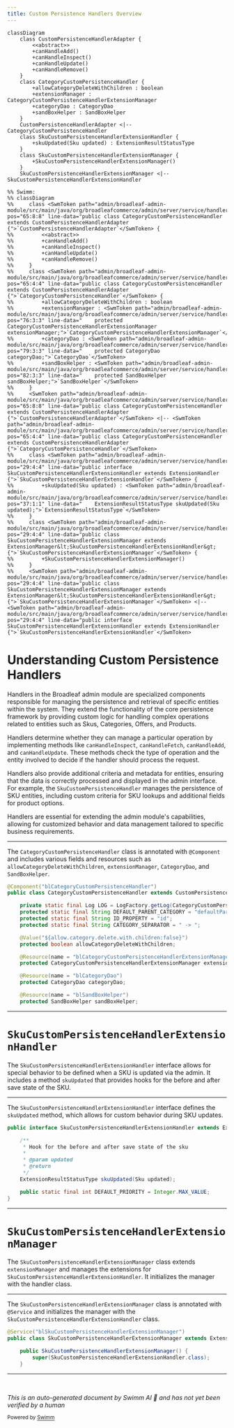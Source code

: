 ```yaml
---
title: Custom Persistence Handlers Overview
---
```

```mermaid
classDiagram
    class CustomPersistenceHandlerAdapter {
        <<abstract>>
        +canHandleAdd()
        +canHandleInspect()
        +canHandleUpdate()
        +canHandleRemove()
    }
    class CategoryCustomPersistenceHandler {
        +allowCategoryDeleteWithChildren : boolean
        +extensionManager : CategoryCustomPersistenceHandlerExtensionManager
        +categoryDao : CategoryDao
        +sandBoxHelper : SandBoxHelper
    }
    CustomPersistenceHandlerAdapter <|-- CategoryCustomPersistenceHandler
    class SkuCustomPersistenceHandlerExtensionHandler {
        +skuUpdated(Sku updated) : ExtensionResultStatusType
    }
    class SkuCustomPersistenceHandlerExtensionManager {
        +SkuCustomPersistenceHandlerExtensionManager()
    }
    SkuCustomPersistenceHandlerExtensionManager <|-- SkuCustomPersistenceHandlerExtensionHandler

%% Swimm:
%% classDiagram
%%     class <SwmToken path="admin/broadleaf-admin-module/src/main/java/org/broadleafcommerce/admin/server/service/handler/CategoryCustomPersistenceHandler.java" pos="65:8:8" line-data="public class CategoryCustomPersistenceHandler extends CustomPersistenceHandlerAdapter {">`CustomPersistenceHandlerAdapter`</SwmToken> {
%%         <<abstract>>
%%         +canHandleAdd()
%%         +canHandleInspect()
%%         +canHandleUpdate()
%%         +canHandleRemove()
%%     }
%%     class <SwmToken path="admin/broadleaf-admin-module/src/main/java/org/broadleafcommerce/admin/server/service/handler/CategoryCustomPersistenceHandler.java" pos="65:4:4" line-data="public class CategoryCustomPersistenceHandler extends CustomPersistenceHandlerAdapter {">`CategoryCustomPersistenceHandler`</SwmToken> {
%%         +allowCategoryDeleteWithChildren : boolean
%%         +extensionManager : <SwmToken path="admin/broadleaf-admin-module/src/main/java/org/broadleafcommerce/admin/server/service/handler/CategoryCustomPersistenceHandler.java" pos="76:3:3" line-data="    protected CategoryCustomPersistenceHandlerExtensionManager extensionManager;">`CategoryCustomPersistenceHandlerExtensionManager`</SwmToken>
%%         +categoryDao : <SwmToken path="admin/broadleaf-admin-module/src/main/java/org/broadleafcommerce/admin/server/service/handler/CategoryCustomPersistenceHandler.java" pos="79:3:3" line-data="    protected CategoryDao categoryDao;">`CategoryDao`</SwmToken>
%%         +sandBoxHelper : <SwmToken path="admin/broadleaf-admin-module/src/main/java/org/broadleafcommerce/admin/server/service/handler/CategoryCustomPersistenceHandler.java" pos="82:3:3" line-data="    protected SandBoxHelper sandBoxHelper;">`SandBoxHelper`</SwmToken>
%%     }
%%     <SwmToken path="admin/broadleaf-admin-module/src/main/java/org/broadleafcommerce/admin/server/service/handler/CategoryCustomPersistenceHandler.java" pos="65:8:8" line-data="public class CategoryCustomPersistenceHandler extends CustomPersistenceHandlerAdapter {">`CustomPersistenceHandlerAdapter`</SwmToken> <|-- <SwmToken path="admin/broadleaf-admin-module/src/main/java/org/broadleafcommerce/admin/server/service/handler/CategoryCustomPersistenceHandler.java" pos="65:4:4" line-data="public class CategoryCustomPersistenceHandler extends CustomPersistenceHandlerAdapter {">`CategoryCustomPersistenceHandler`</SwmToken>
%%     class <SwmToken path="admin/broadleaf-admin-module/src/main/java/org/broadleafcommerce/admin/server/service/handler/SkuCustomPersistenceHandlerExtensionHandler.java" pos="29:4:4" line-data="public interface SkuCustomPersistenceHandlerExtensionHandler extends ExtensionHandler {">`SkuCustomPersistenceHandlerExtensionHandler`</SwmToken> {
%%         +skuUpdated(Sku updated) : <SwmToken path="admin/broadleaf-admin-module/src/main/java/org/broadleafcommerce/admin/server/service/handler/SkuCustomPersistenceHandlerExtensionHandler.java" pos="37:1:1" line-data="    ExtensionResultStatusType skuUpdated(Sku updated);">`ExtensionResultStatusType`</SwmToken>
%%     }
%%     class <SwmToken path="admin/broadleaf-admin-module/src/main/java/org/broadleafcommerce/admin/server/service/handler/SkuCustomPersistenceHandlerExtensionManager.java" pos="29:4:4" line-data="public class SkuCustomPersistenceHandlerExtensionManager extends ExtensionManager&lt;SkuCustomPersistenceHandlerExtensionHandler&gt; {">`SkuCustomPersistenceHandlerExtensionManager`</SwmToken> {
%%         +SkuCustomPersistenceHandlerExtensionManager()
%%     }
%%     <SwmToken path="admin/broadleaf-admin-module/src/main/java/org/broadleafcommerce/admin/server/service/handler/SkuCustomPersistenceHandlerExtensionManager.java" pos="29:4:4" line-data="public class SkuCustomPersistenceHandlerExtensionManager extends ExtensionManager&lt;SkuCustomPersistenceHandlerExtensionHandler&gt; {">`SkuCustomPersistenceHandlerExtensionManager`</SwmToken> <|-- <SwmToken path="admin/broadleaf-admin-module/src/main/java/org/broadleafcommerce/admin/server/service/handler/SkuCustomPersistenceHandlerExtensionHandler.java" pos="29:4:4" line-data="public interface SkuCustomPersistenceHandlerExtensionHandler extends ExtensionHandler {">`SkuCustomPersistenceHandlerExtensionHandler`</SwmToken>
```

# Understanding Custom Persistence Handlers

Handlers in the Broadleaf admin module are specialized components responsible for managing the persistence and retrieval of specific entities within the system. They extend the functionality of the core persistence framework by providing custom logic for handling complex operations related to entities such as Skus, Categories, Offers, and Products.

Handlers determine whether they can manage a particular operation by implementing methods like <SwmToken path="admin/broadleaf-admin-module/src/main/java/org/broadleafcommerce/admin/server/service/handler/CategoryCustomPersistenceHandler.java" pos="92:5:5" line-data="    public Boolean canHandleInspect(PersistencePackage persistencePackage) {">`canHandleInspect`</SwmToken>, `canHandleFetch`, <SwmToken path="admin/broadleaf-admin-module/src/main/java/org/broadleafcommerce/admin/server/service/handler/CategoryCustomPersistenceHandler.java" pos="85:5:5" line-data="    public Boolean canHandleAdd(PersistencePackage persistencePackage) {">`canHandleAdd`</SwmToken>, and <SwmToken path="admin/broadleaf-admin-module/src/main/java/org/broadleafcommerce/admin/server/service/handler/CategoryCustomPersistenceHandler.java" pos="97:5:5" line-data="    public Boolean canHandleUpdate(PersistencePackage persistencePackage) {">`canHandleUpdate`</SwmToken>. These methods check the type of operation and the entity involved to decide if the handler should process the request.

Handlers also provide additional criteria and metadata for entities, ensuring that the data is correctly processed and displayed in the admin interface. For example, the `SkuCustomPersistenceHandler` manages the persistence of SKU entities, including custom criteria for SKU lookups and additional fields for product options.

Handlers are essential for extending the admin module's capabilities, allowing for customized behavior and data management tailored to specific business requirements.

<SwmSnippet path="/admin/broadleaf-admin-module/src/main/java/org/broadleafcommerce/admin/server/service/handler/CategoryCustomPersistenceHandler.java" line="64">

---

The <SwmToken path="admin/broadleaf-admin-module/src/main/java/org/broadleafcommerce/admin/server/service/handler/CategoryCustomPersistenceHandler.java" pos="65:4:4" line-data="public class CategoryCustomPersistenceHandler extends CustomPersistenceHandlerAdapter {">`CategoryCustomPersistenceHandler`</SwmToken> class is annotated with <SwmToken path="admin/broadleaf-admin-module/src/main/java/org/broadleafcommerce/admin/server/service/handler/CategoryCustomPersistenceHandler.java" pos="64:0:1" line-data="@Component(&quot;blCategoryCustomPersistenceHandler&quot;)">`@Component`</SwmToken> and includes various fields and resources such as <SwmToken path="admin/broadleaf-admin-module/src/main/java/org/broadleafcommerce/admin/server/service/handler/CategoryCustomPersistenceHandler.java" pos="73:5:5" line-data="    protected boolean allowCategoryDeleteWithChildren;">`allowCategoryDeleteWithChildren`</SwmToken>, <SwmToken path="admin/broadleaf-admin-module/src/main/java/org/broadleafcommerce/admin/server/service/handler/CategoryCustomPersistenceHandler.java" pos="76:5:5" line-data="    protected CategoryCustomPersistenceHandlerExtensionManager extensionManager;">`extensionManager`</SwmToken>, <SwmToken path="admin/broadleaf-admin-module/src/main/java/org/broadleafcommerce/admin/server/service/handler/CategoryCustomPersistenceHandler.java" pos="79:3:3" line-data="    protected CategoryDao categoryDao;">`CategoryDao`</SwmToken>, and <SwmToken path="admin/broadleaf-admin-module/src/main/java/org/broadleafcommerce/admin/server/service/handler/CategoryCustomPersistenceHandler.java" pos="82:3:3" line-data="    protected SandBoxHelper sandBoxHelper;">`SandBoxHelper`</SwmToken>.

```java
@Component("blCategoryCustomPersistenceHandler")
public class CategoryCustomPersistenceHandler extends CustomPersistenceHandlerAdapter {

    private static final Log LOG = LogFactory.getLog(CategoryCustomPersistenceHandler.class);
    protected static final String DEFAULT_PARENT_CATEGORY = "defaultParentCategory";
    protected static final String ID_PROPERTY = "id";
    protected static final String CATEGORY_SEPARATOR = " -> ";

    @Value("${allow.category.delete.with.children:false}")
    protected boolean allowCategoryDeleteWithChildren;

    @Resource(name = "blCategoryCustomPersistenceHandlerExtensionManager")
    protected CategoryCustomPersistenceHandlerExtensionManager extensionManager;

    @Resource(name = "blCategoryDao")
    protected CategoryDao categoryDao;

    @Resource(name = "blSandBoxHelper")
    protected SandBoxHelper sandBoxHelper;
```

---

</SwmSnippet>

# <SwmToken path="admin/broadleaf-admin-module/src/main/java/org/broadleafcommerce/admin/server/service/handler/SkuCustomPersistenceHandlerExtensionHandler.java" pos="29:4:4" line-data="public interface SkuCustomPersistenceHandlerExtensionHandler extends ExtensionHandler {">`SkuCustomPersistenceHandlerExtensionHandler`</SwmToken>

The <SwmToken path="admin/broadleaf-admin-module/src/main/java/org/broadleafcommerce/admin/server/service/handler/SkuCustomPersistenceHandlerExtensionHandler.java" pos="29:4:4" line-data="public interface SkuCustomPersistenceHandlerExtensionHandler extends ExtensionHandler {">`SkuCustomPersistenceHandlerExtensionHandler`</SwmToken> interface allows for special behavior to be defined when a SKU is updated via the admin. It includes a method <SwmToken path="admin/broadleaf-admin-module/src/main/java/org/broadleafcommerce/admin/server/service/handler/SkuCustomPersistenceHandlerExtensionHandler.java" pos="37:3:3" line-data="    ExtensionResultStatusType skuUpdated(Sku updated);">`skuUpdated`</SwmToken> that provides hooks for the before and after save state of the SKU.

<SwmSnippet path="/admin/broadleaf-admin-module/src/main/java/org/broadleafcommerce/admin/server/service/handler/SkuCustomPersistenceHandlerExtensionHandler.java" line="29">

---

The <SwmToken path="admin/broadleaf-admin-module/src/main/java/org/broadleafcommerce/admin/server/service/handler/SkuCustomPersistenceHandlerExtensionHandler.java" pos="29:4:4" line-data="public interface SkuCustomPersistenceHandlerExtensionHandler extends ExtensionHandler {">`SkuCustomPersistenceHandlerExtensionHandler`</SwmToken> interface defines the <SwmToken path="admin/broadleaf-admin-module/src/main/java/org/broadleafcommerce/admin/server/service/handler/SkuCustomPersistenceHandlerExtensionHandler.java" pos="37:3:3" line-data="    ExtensionResultStatusType skuUpdated(Sku updated);">`skuUpdated`</SwmToken> method, which allows for custom behavior during SKU updates.

```java
public interface SkuCustomPersistenceHandlerExtensionHandler extends ExtensionHandler {

    /**
     * Hook for the before and after save state of the sku
     *
     * @param updated
     * @return
     */
    ExtensionResultStatusType skuUpdated(Sku updated);

    public static final int DEFAULT_PRIORITY = Integer.MAX_VALUE;
}
```

---

</SwmSnippet>

# <SwmToken path="admin/broadleaf-admin-module/src/main/java/org/broadleafcommerce/admin/server/service/handler/SkuCustomPersistenceHandlerExtensionManager.java" pos="29:4:4" line-data="public class SkuCustomPersistenceHandlerExtensionManager extends ExtensionManager&lt;SkuCustomPersistenceHandlerExtensionHandler&gt; {">`SkuCustomPersistenceHandlerExtensionManager`</SwmToken>

The <SwmToken path="admin/broadleaf-admin-module/src/main/java/org/broadleafcommerce/admin/server/service/handler/SkuCustomPersistenceHandlerExtensionManager.java" pos="29:4:4" line-data="public class SkuCustomPersistenceHandlerExtensionManager extends ExtensionManager&lt;SkuCustomPersistenceHandlerExtensionHandler&gt; {">`SkuCustomPersistenceHandlerExtensionManager`</SwmToken> class extends <SwmToken path="admin/broadleaf-admin-module/src/main/java/org/broadleafcommerce/admin/server/service/handler/CategoryCustomPersistenceHandler.java" pos="76:5:5" line-data="    protected CategoryCustomPersistenceHandlerExtensionManager extensionManager;">`extensionManager`</SwmToken> and manages the extensions for <SwmToken path="admin/broadleaf-admin-module/src/main/java/org/broadleafcommerce/admin/server/service/handler/SkuCustomPersistenceHandlerExtensionHandler.java" pos="29:4:4" line-data="public interface SkuCustomPersistenceHandlerExtensionHandler extends ExtensionHandler {">`SkuCustomPersistenceHandlerExtensionHandler`</SwmToken>. It initializes the manager with the handler class.

<SwmSnippet path="/admin/broadleaf-admin-module/src/main/java/org/broadleafcommerce/admin/server/service/handler/SkuCustomPersistenceHandlerExtensionManager.java" line="28">

---

The <SwmToken path="admin/broadleaf-admin-module/src/main/java/org/broadleafcommerce/admin/server/service/handler/SkuCustomPersistenceHandlerExtensionManager.java" pos="29:4:4" line-data="public class SkuCustomPersistenceHandlerExtensionManager extends ExtensionManager&lt;SkuCustomPersistenceHandlerExtensionHandler&gt; {">`SkuCustomPersistenceHandlerExtensionManager`</SwmToken> class is annotated with <SwmToken path="admin/broadleaf-admin-module/src/main/java/org/broadleafcommerce/admin/server/service/handler/SkuCustomPersistenceHandlerExtensionManager.java" pos="28:0:1" line-data="@Service(&quot;blSkuCustomPersistenceHandlerExtensionManager&quot;)">`@Service`</SwmToken> and initializes the manager with the <SwmToken path="admin/broadleaf-admin-module/src/main/java/org/broadleafcommerce/admin/server/service/handler/SkuCustomPersistenceHandlerExtensionManager.java" pos="29:10:10" line-data="public class SkuCustomPersistenceHandlerExtensionManager extends ExtensionManager&lt;SkuCustomPersistenceHandlerExtensionHandler&gt; {">`SkuCustomPersistenceHandlerExtensionHandler`</SwmToken> class.

```java
@Service("blSkuCustomPersistenceHandlerExtensionManager")
public class SkuCustomPersistenceHandlerExtensionManager extends ExtensionManager<SkuCustomPersistenceHandlerExtensionHandler> {

    public SkuCustomPersistenceHandlerExtensionManager() {
        super(SkuCustomPersistenceHandlerExtensionHandler.class);
    }
```

---

</SwmSnippet>

&nbsp;

*This is an auto-generated document by Swimm AI 🌊 and has not yet been verified by a human*

<SwmMeta version="3.0.0" repo-id="Z2l0aHViJTNBJTNBQnJvYWRsZWFmQ29tbWVyY2UtZGVtby1uZXclM0ElM0FTd2ltbS1EZW1v" repo-name="BroadleafCommerce-demo-new" doc-type="overview"><sup>Powered by [Swimm](/)</sup></SwmMeta>

